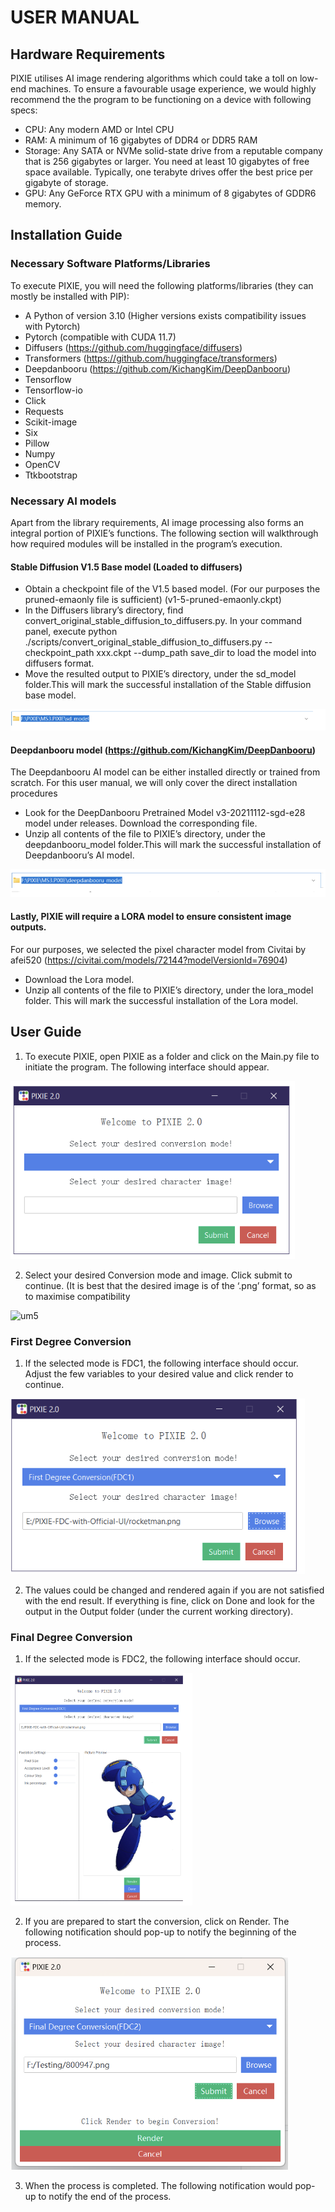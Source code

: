 # USER MANUAL

## Hardware Requirements
PIXIE utilises AI image rendering algorithms which could take a toll on low-end machines. To ensure a favourable usage experience, we would highly recommend the the program to be functioning on a device with following specs: 
- CPU:  Any modern AMD or Intel CPU
- RAM: A minimum of 16 gigabytes of DDR4 or DDR5 RAM
- Storage: Any SATA or NVMe solid-state drive from a reputable company that is 256 gigabytes or larger. You need at least 10 gigabytes of free space available. Typically, one terabyte drives offer the best price per gigabyte of storage.
- GPU: Any GeForce RTX GPU with a minimum of 8 gigabytes of GDDR6 memory.

## Installation Guide

### Necessary Software Platforms/Libraries
To execute PIXIE, you will need the following platforms/libraries (they can mostly be installed with PIP):
- A Python of version 3.10 (Higher versions exists compatibility issues with Pytorch)
- Pytorch (compatible with CUDA 11.7)
- Diffusers (https://github.com/huggingface/diffusers)
- Transformers (https://github.com/huggingface/transformers)
- Deepdanbooru (https://github.com/KichangKim/DeepDanbooru)
- Tensorflow
- Tensorflow-io
- Click
- Requests
- Scikit-image
- Six 
- Pillow
- Numpy
- OpenCV
- Ttkbootstrap

### Necessary AI models
Apart from the library requirements, AI image processing also forms an integral portion of PIXIE’s functions. The following section will walkthrough how required modules will be installed in the program’s execution.

#### Stable Diffusion V1.5 Base model (Loaded to diffusers)
- Obtain a checkpoint file of the V1.5 based model. (For our purposes the pruned-emaonly file is sufficient) (v1-5-pruned-emaonly.ckpt)
- In the Diffusers library’s directory, find convert_original_stable_diffusion_to_diffusers.py. In your command panel, execute
python ./scripts/convert_original_stable_diffusion_to_diffusers.py --checkpoint_path xxx.ckpt  --dump_path save_dir to load the model into diffusers format.
- Move the resulted output to PIXIE’s directory, under the sd_model folder.This will mark the successful installation of the Stable diffusion base model.
  
![UM1](Pics/um1.png)

#### Deepdanbooru model (https://github.com/KichangKim/DeepDanbooru) 
The Deepdanbooru AI model can be either installed directly or trained from scratch. For this user manual, we will only cover the direct installation procedures
- Look for the DeepDanbooru Pretrained Model v3-20211112-sgd-e28 model under releases. Download the corresponding file.
- Unzip all contents of the file to PIXIE’s directory, under the deepdanbooru_model folder.This will mark the successful installation of Deepdanbooru’s AI model.

![um2](Pics/um2.png)

#### Lastly, PIXIE will require a LORA model to ensure consistent image outputs. 
For our purposes, we selected the pixel character model from Civitai by afei520 (https://civitai.com/models/72144?modelVersionId=76904)
- Download the Lora model.
- Unzip all contents of the file to PIXIE’s directory, under the lora_model folder. This will mark the successful installation of the Lora model.

## User Guide

1. To execute PIXIE, open PIXIE as a folder and click on the Main.py file to initiate the program. The following interface should appear.

![um3](Pics/um3.png)

2. Select your desired Conversion mode and image. Click submit to continue. (It is best that the desired image is of the ‘.png’ format, so as to maximise compatibility

![um5](Pics/um4.png)

### First Degree Conversion

1. If the selected mode is FDC1, the following interface should occur. Adjust the few variables to your desired value and click render to continue.

![um6](Pics/um5.png)

2. The values could be changed and rendered again  if you are not satisfied with the end result. If everything is fine, click on Done and look for the output in the Output folder (under the current working directory).

### Final Degree Conversion

1.  If the selected mode is FDC2, the following interface should occur.

![um7](Pics/um6.png)

2. If you are prepared to start the conversion, click on Render. The following notification should pop-up to notify the beginning of the process.

![um8](Pics/um7.png)

3. When the process is completed. The following notification would pop-up to notify the end of the process.




  









